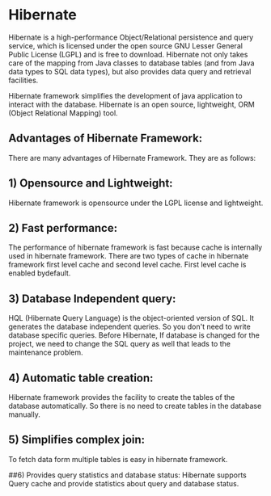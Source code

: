 # Hibernate

Hibernate is a high-performance Object/Relational persistence and query service, which is licensed under the open source GNU Lesser General Public License (LGPL) and is free to download. Hibernate not only takes care of the mapping from Java classes to database tables (and from Java data types to SQL data types), but also provides data query and retrieval facilities.

Hibernate framework simplifies the development of java application to interact with the database. Hibernate is an open source, lightweight, ORM (Object Relational Mapping) tool.

## Advantages of Hibernate Framework:
There are many advantages of Hibernate Framework. They are as follows:

## 1) Opensource and Lightweight:
Hibernate framework is opensource under the LGPL license and lightweight.

## 2) Fast performance:
The performance of hibernate framework is fast because cache is internally used in hibernate framework. There are two types of cache in hibernate framework first level cache and second level cache. First level cache is enabled bydefault.

## 3) Database Independent query:
HQL (Hibernate Query Language) is the object-oriented version of SQL. It generates the database independent queries. So you don't need to write database specific queries. Before Hibernate, If database is changed for the project, we need to change the SQL query as well that leads to the maintenance problem.

## 4) Automatic table creation:
Hibernate framework provides the facility to create the tables of the database automatically. So there is no need to create tables in the database manually.

## 5) Simplifies complex join:
To fetch data form multiple tables is easy in hibernate framework.

##6) Provides query statistics and database status:
Hibernate supports Query cache and provide statistics about query and database status.